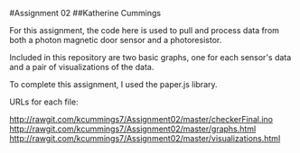 #Assignment 02
##Katherine Cummings

For this assignment, the code here is used to pull and process data from both a photon magnetic door sensor and a photoresistor.

Included in this repository are two basic graphs, one for each sensor's data and a pair of visualizations of the data.

To complete this assignment, I used the paper.js library.

URLs for each file:

http://rawgit.com/kcummings7/Assignment02/master/checkerFinal.ino
http://rawgit.com/kcummings7/Assignment02/master/graphs.html
http://rawgit.com/kcummings7/Assignment02/master/visualizations.html
